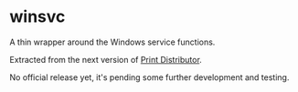 # winsvc

A thin wrapper around the Windows service functions.

Extracted from the next version of [Print Distributor](http://www.printdistributor.com). 

No official release yet, it's pending some further development and testing.
